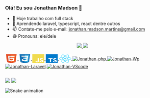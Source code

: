 ### Olá! Eu sou Jonathan Madson 👋

- 🔭 Hoje trabalho com full stack
- 🌱 Aprendendo laravel, typescript, react dentre outros
- 📫 Contate-me pelo e-mail: jonathan.madson.martins@gmail.com
- 😄 Pronouns: ele/dele
<div align="center">
  <a href="https://github.com/JonathanMart">
  <img height="180em" src="https://github-readme-stats.vercel.app/api?username=JonathanMart&show_icons=true&theme=chartreuse-dark&include_all_commits=true&count_private=true"/>
  <img height="180em" src="https://github-readme-stats.vercel.app/api/top-langs/?username=JonathanMart&layout=compact&langs_count=7&theme=chartreuse-dark"/>
</div>
  <div style="display: inline_block"><br>
  <img align="center" alt="Jonathan-Html" height="30" width="40" src="https://raw.githubusercontent.com/devicons/devicon/master/icons/html5/html5-original.svg">
  <img align="center" alt="Jonathan-Css3" height="30" width="40" src="https://raw.githubusercontent.com/devicons/devicon/master/icons/css3/css3-original.svg">  
  <img align="center" alt="Jonathan-Js" height="30" width="40" src="https://raw.githubusercontent.com/devicons/devicon/master/icons/javascript/javascript-plain.svg">
  <img align="center" alt="Jonathan-ts" height="30" width="40" src="https://raw.githubusercontent.com/devicons/devicon/master/icons/typescript/typescript-plain.svg">
  <img align="center" alt="Jonathan-React" height="30" width="40" src="https://raw.githubusercontent.com/devicons/devicon/master/icons/react/react-original.svg">
  <img align="center" alt="Jonathan-php" height="30" width="40" src="https://cdn.jsdelivr.net/gh/devicons/devicon/icons/php/php-original.svg">
  <img align="center" alt="Jonathan-Wp" height="30" width="40"src="https://cdn.jsdelivr.net/gh/devicons/devicon/icons/wordpress/wordpress-original.svg">  
  <img align="center" alt="Jonathan-Laravel" height="30" width="40" src="https://cdn.jsdelivr.net/gh/devicons/devicon/icons/laravel/laravel-plain-wordmark.svg">
  <img align="center" alt="Jonathan-VScode" height="30" width="40" src="https://cdn.jsdelivr.net/gh/devicons/devicon/icons/visualstudio/visualstudio-plain.svg">

  
  ##
  
<div> 
 
  <a href = "mailto:jonathan.madson.martins@gmail.com"><img src="https://img.shields.io/badge/-Gmail-%23333?style=for-the-badge&logo=gmail&logoColor=white" target="_blank"></a>
  <a href="https://www.linkedin.com/in/jonathan-madson-martins-furtado-b9a1b3142/" target="_blank"><img src="https://img.shields.io/badge/-LinkedIn-%230077B5?style=for-the-badge&logo=linkedin&logoColor=white" target="_blank"></a> 
 
  ![Snake animation](https://github.com/JonathanMart/JonathanMart/blob/output/github-contribution-grid-snake.svg)
 
</div>

